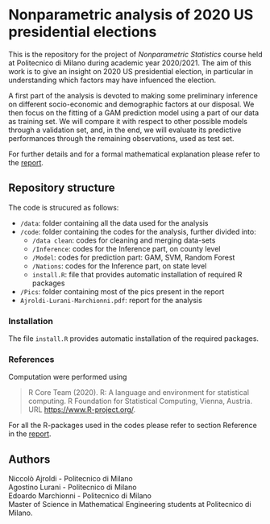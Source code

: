 # Nonparametric analysis of 2020 US presidential elections

This is the repository for the project of *Nonparametric Statistics* course held at Politecnico di Milano during academic year 2020/2021. The aim of this work is to give an insight on 2020 US presidential election, in particular in understanding which factors may have infuenced the election.

A first part of the analysis is devoted to making some preliminary inference on different socio-economic and demographic factors at our disposal. We then focus on the fitting of a GAM prediction model using a part of our data as training set. We will compare it with respect to other possible models through a validation set, and, in the end, we will evaluate its predictive performances through the remaining observations, used as test set.

For further details and for a formal mathematical explanation please refer to the [report](https://github.com/Niccolo-Ajroldi/Nonparametric-Statistics-Project/blob/master/NPS-Report-Ajroldi-Lurani-Marchionni.pdf).

## Repository structure
The code is strucured as follows:
- `/data`: folder containing all the data used for the analysis
- `/code`: folder containing the codes for the analysis, further divided into:
    - `/data clean`: codes for cleaning and merging data-sets
    - `/Inference`: codes for the Inference part, on county level
    - `/Model`: codes for prediction part: GAM, SVM, Random Forest
    - `/Nations`: codes for the Inference part, on state level
    - `install.R`: file that provides automatic installation of required R packages
- `/Pics`: folder containing most of the pics present in the report
- `Ajroldi-Lurani-Marchionni.pdf`: report for the analysis

### Installation
The file `install.R` provides automatic installation of the required packages.

### References
Computation were performed using 
>  R Core Team (2020). R: A language and environment for statistical computing. R Foundation for Statistical Computing, Vienna, Austria. URL https://www.R-project.org/.

For all the R-packages used in the codes please refer to section Reference in the [report](https://github.com/Niccolo-Ajroldi/Nonparametric-Statistics-Project/blob/master/NPS-Report-Ajroldi-Lurani-Marchionni.pdf).



## Authors
Niccolò Ajroldi - Politecnico di Milano  \
Agostino Lurani - Politecnico di Milano \
Edoardo Marchionni - Politecnico di Milano \
Master of Science in Mathematical Engineering students at Politecnico di Milano.

